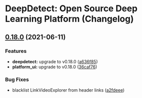 # DeepDetect: Open Source Deep Learning Platform (Changelog)

## [0.18.0](https://github.com/jolibrain/dd_platform_docker/compare/v0.17.0...v0.18.0) (2021-06-11)


### Features

* **deepdetect:** upgrade to v0.18.0 ([a636f85](https://github.com/jolibrain/dd_platform_docker/commit/a636f85d55eb979cfb68ab642e5f82d82d6e6b04))
* **platform_ui:** upgrade to v0.18.0 ([36caf76](https://github.com/jolibrain/dd_platform_docker/commit/36caf768b6e57c03fd3132495f1834bf9fc58608))


### Bug Fixes

* blacklist LinkVideoExplorer from header links ([a2fdeee](https://github.com/jolibrain/dd_platform_docker/commit/a2fdeee0635ca2b74ec4cee8014c2dfc9ee2b225))
